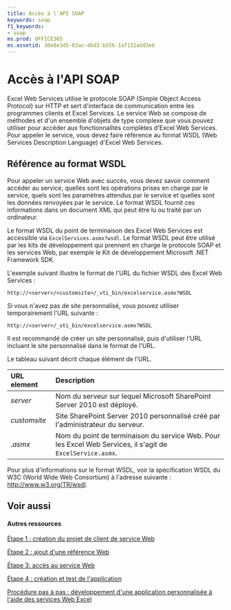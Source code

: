 ```yaml
---
title: Accès à l'API SOAP
keywords: soap
f1_keywords:
- soap
ms.prod: OFFICE365
ms.assetid: 36e8e3d5-83ac-4bd3-b556-1af132add3eb
---
```



# Accès à l'API SOAP

Excel Web Services utilise le protocole SOAP (Simple Object Access Protocol) sur HTTP et sert d'interface de communication entre les programmes clients et Excel Services. Le service Web se compose de méthodes et d'un ensemble d'objets de type complexe que vous pouvez utiliser pour accéder aux fonctionnalités complètes d'Excel Web Services. Pour appeler le service, vous devez faire référence au format WSDL (Web Services Description Language) d'Excel Web Services.
  
    
    


## Référence au format WSDL

Pour appeler un service Web avec succès, vous devez savoir comment accéder au service, quelles sont les opérations prises en charge par le service, quels sont les paramètres attendus par le service et quelles sont les données renvoyées par le service. Le format WSDL fournit ces informations dans un document XML qui peut être lu ou traité par un ordinateur.
  
    
    
Le format WSDL du point de terminaison des Excel Web Services est accessible via  `ExcelServices.asmx?wsdl`. Le format WSDL peut être utilisé par les kits de développement qui prennent en charge le protocole SOAP et les services Web, par exemple le Kit de développement Microsoft .NET Framework SDK.
  
    
    
L'exemple suivant illustre le format de l'URL du fichier WSDL des Excel Web Services :
  
    
    
 `http://<server>/<customsite>/_vti_bin/excelservice.asmx?WSDL`
  
    
    
Si vous n'avez pas de site personnalisé, vous pouvez utiliser temporairement l'URL suivante :
  
    
    
 `http://<server>/_vti_bin/excelservice.asmx?WSDL`
  
    
    
Il est recommandé de créer un site personnalisé, puis d'utiliser l'URL incluant le site personnalisé dans le format de l'URL.
  
    
    
Le tableau suivant décrit chaque élément de l'URL.
  
    
    


|****URL element****|****Description****|
|:-----|:-----|
| _server_ <br/> |Nom du serveur sur lequel Microsoft SharePoint Server 2010 est déployé.  <br/> |
| _customsite_ <br/> |Site SharePoint Server 2010 personnalisé créé par l'administrateur du serveur.  <br/> |
| _<endpointname>.asmx_ <br/> |Nom du point de terminaison du service Web. Pour les Excel Web Services, il s'agit de  `ExcelService.asmx`.  <br/> |
   
Pour plus d'informations sur le format WSDL, voir la spécification WSDL du W3C (World Wide Web Consortium) à l'adresse suivante : http://www.w3.org/TR/wsdl.
  
    
    

## Voir aussi


#### Autres ressources


  
    
    
 [Étape 1 : création du projet de client de service Web](step-1-creating-the-web-service-client-project.md)
  
    
    
 [Étape 2 : ajout d'une référence Web](step-2-adding-a-web-reference.md)
  
    
    
 [Étape 3: accès au service Web](step-3-accessing-the-web-service.md)
  
    
    
 [Étape 4 : création et test de l'application](step-4-building-and-testing-the-application.md)
  
    
    
 [Procédure pas à pas : développement d'une application personnalisée à l'aide des services Web Excel](walkthrough-developing-a-custom-application-using-excel-web-services.md)
